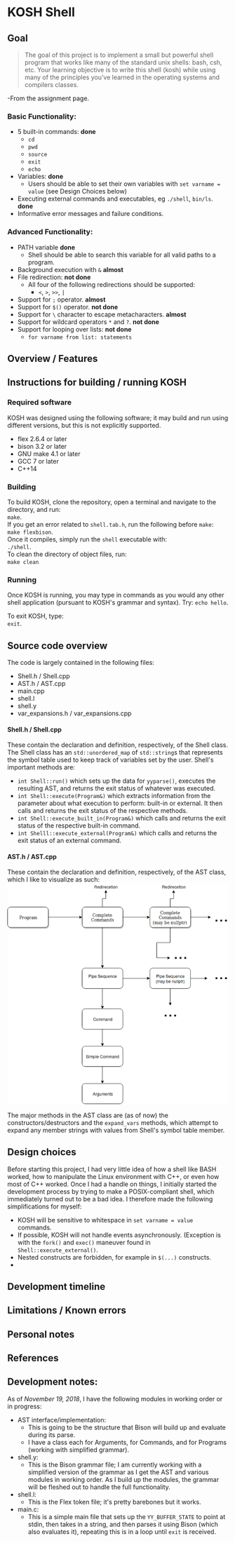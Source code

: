 # KOSH Shell

## Goal
>The goal of this project is to implement a small but powerful shell program that works like many of the standard unix shells: bash, csh, etc. Your learning objective is to write this shell (kosh) while using many of the principles you’ve learned in the operating systems and compilers classes.

-From the assignment page.
### Basic Functionality:
* 5 built-in commands: **done**
    * `cd`
    * `pwd`
    * `source`
    * `exit`
    * `echo`
* Variables: **done**
    * Users should be able to set their own variables with `set varname = value` (see Design Choices below)
* Executing external commands and executables, eg `./shell`, `bin/ls`.  **done**
* Informative error messages and failure conditions. 
### Advanced Functionality:
* PATH variable **done**
	* Shell should be able to search this variable for all valid paths to a program.
* Background execution with `&` **almost**
* File redirection: **not done**
	* All four of the following redirections should be supported:
		* `<`, `>`, `>>`, `|`
* Support for `;` operator. **almost**
* Support for `$()` operator. **not done**
* Support for `\` character to escape metacharacters. **almost**
* Support for wildcard operators `*` and `?`.  **not done**
* Support for looping over lists: **not done**
	* ```for varname from list: statements```
## Overview / Features


## Instructions for building / running KOSH
### Required software
KOSH was designed using the following software; it may build and run using different versions, but this is not explicitly supported.
* flex 2.6.4 or later 
* bison 3.2 or later 
* GNU make 4.1 or later
* GCC 7 or later 
* C++14
### Building
To build KOSH, clone the repository, open a terminal and navigate to the directory, and run:  
`make`.  
If you get an error related to `shell.tab.h`, run the following before `make`:  
`make flexbison`.  
Once it compiles, simply run the `shell` executable with:  
`./shell`.  
To clean the directory of object files, run:  
`make clean`
### Running   
Once KOSH is running, you may type in commands as you would any other shell application (pursuant to KOSH's grammar and syntax). Try:  `echo hello`.  

To exit KOSH, type:  
`exit`.

## Source code overview 
The code is largely contained in the following files:  
* Shell.h / Shell.cpp 
* AST.h / AST.cpp
* main.cpp
* shell.l
* shell.y
* var_expansions.h / var_expansions.cpp
#### Shell.h / Shell.cpp
These contain the declaration and definition, respectively, of the Shell class. The Shell class has an `std::unordered_map` of `std::string`s that represents the symbol table used to keep track of variables set by the user. Shell's important methods are:  
 * `int Shell::run()` which sets up the data for `yyparse()`, executes the resulting AST, and returns the exit status of whatever was executed.
 * `int Shell::execute(Program&)` which extracts information from the parameter about what execution to perform: built-in or external. It then calls and returns the exit status of the respective methods. 
 * `int Shell::execute_built_in(Program&)` which calls and returns the exit status of the respective built-in command.
 * `int Shelll::execute_external(Program&)` which calls and returns the exit status of an external command.
#### AST.h / AST.cpp
These contain the declaration and definition, respectively, of the AST class, which I like to visualize as such:  
![alt text][AST]

[AST]: https://github.com/b-fin/kosh-shell/blob/master/AST.png "AST"  

The major methods in the AST class are (as of now) the constructors/destructors and the `expand_vars` methods, which attempt to expand any member strings with values from Shell's symbol table member. 

## Design choices
Before starting this project, I had very little idea of how a shell like BASH worked, how to manipulate the Linux environment with C++, or even how most of C++ worked. Once I had a handle on things, I initially started the development process by trying to make a POSIX-compliant shell, which immediately turned out to be a bad idea. I therefore made the following simplifications for myself:
 * KOSH will be sensitive to whitespace in `set varname = value` commands. 
 * If possible, KOSH will not handle events asynchronously. (Exception is with the `fork()` and `exec()` maneuver found in `Shell::execute_external()`.
 * Nested constructs are forbidden, for example in `$(...)` constructs. 
 * 
## Development timeline 

## Limitations / Known errors

## Personal notes

## References 

## Development notes: 
As of *November 19, 2018*, I have the following modules in working order or in progress:
* AST interface/implementation:
	* This is going to be the structure that Bison will build up and evaluate during its parse.
	* I have a class each for Arguments, for Commands, and for Programs (working with simplified grammar).
* shell.y:
	* This is the Bison grammar file; I am currently working with a simplified version of the grammar as I get the AST and various modules in working order. As I build up the modules, the grammar will be fleshed out to handle the full functionality.
* shell.l:
	* This is the Flex token file; it's pretty barebones but it works. 
* main.c:
	* This is a simple main file that sets up the `YY_BUFFER_STATE`	to point at stdin, then takes in a string, and then parses it using Bison (which also evaluates it), repeating this is in a loop until `exit` is received.
